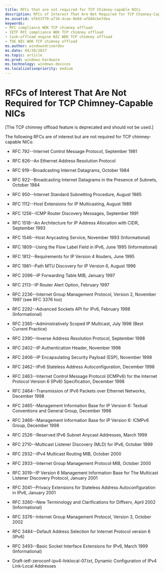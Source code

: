 ```yaml
---
title: RFCs that are not required for TCP Chimney-capable NICs
description: RFCs of Interest That Are Not Required for TCP Chimney-Capable NICs
ms.assetid: efb53f70-a716-4cae-9e04-afb04cbefdea
keywords:
- RFC compliance WDK TCP chimney offload
- IETF RFC compliance WDK TCP chimney offload
- task-offload engine NIC WDK TCP chimney offload
- TOE NIC WDK TCP chimney offload
ms.author: windowsdriverdev
ms.date: 04/20/2017
ms.topic: article
ms.prod: windows-hardware
ms.technology: windows-devices
ms.localizationpriority: medium
---
```


# RFCs of Interest That Are Not Required for TCP Chimney-Capable NICs


\[The TCP chimney offload feature is deprecated and should not be used.\]

The following RFCs are of interest but are not required for TCP chimney-capable NICs:

-   RFC 792--Internet Control Message Protocol, September 1981

-   RFC 826--An Ethernet Address Resolution Protocol

-   RFC 919--Broadcasting Internet Datagrams, October 1984

-   RFC 922--Broadcasting Internet Datagrams in the Presence of Subnets, October 1984

-   RFC 950--Internet Standard Subnetting Procedure, August 1985

-   RFC 1112--Host Extensions for IP Multicasting, August 1989

-   RFC 1256--ICMP Router Discovery Messages, September 1991

-   RFC 1518--An Architecture for IP Address Allocation with CIDR, September 1993

-   RFC 1546--Host Anycasting Service, November 1993 (Informational)

-   RFC 1809--Using the Flow Label Field in IPv6, June 1995 (Informational)

-   RFC 1812--Requirements for IP Version 4 Routers, June 1995

-   RFC 1981--Path MTU Discovery for IP Version 6, August 1996

-   RFC 2096--IP Forwarding Table MIB, January 1997

-   RFC 2113--IP Router Alert Option, February 1997

-   RFC 2236--Internet Group Management Protocol, Version 2, November 1997 (see RFC 3376 too)

-   RFC 2292--Advanced Sockets API for IPv6, February 1998 (Informational)

-   RFC 2365--Administratively Scoped IP Multicast, July 1998 (Best Current Practice)

-   RFC 2390--Inverse Address Resolution Protocol, September 1998

-   RFC 2402--IP Authentication Header, November 1998

-   RFC 2406--IP Encapsulating Security Payload (ESP), November 1998

-   RFC 2462--IPv6 Stateless Address Autoconfiguration, December 1998

-   RFC 2463--Internet Control Message Protocol (ICMPv6) for the Internet Protocol Version 6 (IPv6) Specification, December 1998

-   RFC 2464--Transmission of IPv6 Packets over Ethernet Networks, December 1998

-   RFC 2465--Management Information Base for IP Version 6: Textual Conventions and General Group, December 1998

-   RFC 2466--Management Information Base for IP Version 6: ICMPv6 Group, December 1998

-   RFC 2526--Reserved IPv6 Subnet Anycast Addresses, March 1999

-   RFC 2710--Multicast Listener Discovery (MLD) for IPv6, October 1999

-   RFC 2932--IPv4 Multicast Routing MIB, October 2000

-   RFC 2933--Internet Group Management Protocol MIB, October 2000

-   RFC 3019--IP Version 6 Management Information Base for The Multicast Listener Discovery Protocol, January 2001

-   RFC 3041--Privacy Extensions for Stateless Address Autoconfiguration in IPv6, January 2001

-   RFC 3260--New Terminology and Clarifications for Diffserv, April 2002 (Informational)

-   RFC 3376--Internet Group Management Protocol, Version 3, October 2002

-   RFC 3484--Default Address Selection for Internet Protocol version 6 (IPv6)

-   RFC 3493--Basic Socket Interface Extensions for IPv6, March 1999 (Informational)

-   Draft-ietf-zeroconf-ipv4-linklocal-07.txt, Dynamic Configuration of IPv4 Link-Local Addresses

 

 





